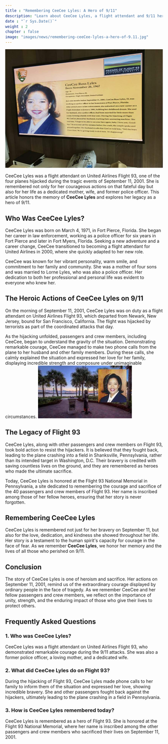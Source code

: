 ```yaml
---
title : "Remembering CeeCee Lyles: A Hero of 9/11"
description: "Learn about CeeCee Lyles, a flight attendant and 9/11 hero, who showed extraordinary courage on United Flight 93. Honor her legacy and bravery."
date : "`r Sys.Date()`"
weight : 2
chapter : false
image: "images/news/remembering-ceeCee-lyles-a-hero-of-9.11.jpg"
---
```

![Remembering CeeCee Lyles: A Hero of 9/11](/images/news/remembering-ceeCee-lyles-a-hero-of-9.11.jpg)

CeeCee Lyles was a flight attendant on United Airlines Flight 93, one of the four planes hijacked during the tragic events of September 11, 2001. She is remembered not only for her courageous actions on that fateful day but also for her life as a dedicated mother, wife, and former police officer. This article honors the memory of **CeeCee Lyles** and explores her legacy as a hero of 9/11.

## Who Was CeeCee Lyles?

CeeCee Lyles was born on March 4, 1971, in Fort Pierce, Florida. She began her career in law enforcement, working as a police officer for six years in Fort Pierce and later in Fort Myers, Florida. Seeking a new adventure and a career change, CeeCee transitioned to becoming a flight attendant for United Airlines in 2000, where she quickly adapted to her new role.

CeeCee was known for her vibrant personality, warm smile, and commitment to her family and community. She was a mother of four sons and was married to Lorne Lyles, who was also a police officer. Her dedication to both her professional and personal life was evident to everyone who knew her.

## The Heroic Actions of CeeCee Lyles on 9/11

On the morning of September 11, 2001, CeeCee Lyles was on duty as a flight attendant on United Airlines Flight 93, which departed from Newark, New Jersey, bound for San Francisco, California. The flight was hijacked by terrorists as part of the coordinated attacks that day.

As the hijacking unfolded, passengers and crew members, including CeeCee, began to understand the gravity of the situation. Demonstrating remarkable courage, CeeCee managed to make two phone calls from the plane to her husband and other family members. During these calls, she calmly explained the situation and expressed her love for her family, displaying incredible strength and composure under unimaginable circumstances.
![Remembering CeeCee Lyles: A Hero of 9/11](/images/news/ceeCee-lyles-a-hero-of-9.11.jpg)

## The Legacy of Flight 93

CeeCee Lyles, along with other passengers and crew members on Flight 93, took bold action to resist the hijackers. It is believed that they fought back, leading to the plane crashing into a field in Shanksville, Pennsylvania, rather than its intended target in Washington, D.C. Their bravery is credited with saving countless lives on the ground, and they are remembered as heroes who made the ultimate sacrifice.

Today, CeeCee Lyles is honored at the Flight 93 National Memorial in Pennsylvania, a site dedicated to remembering the courage and sacrifice of the 40 passengers and crew members of Flight 93. Her name is inscribed among those of her fellow heroes, ensuring that her story is never forgotten.

## Remembering CeeCee Lyles

CeeCee Lyles is remembered not just for her bravery on September 11, but also for the love, dedication, and kindness she showed throughout her life. Her story is a testament to the human spirit's capacity for courage in the face of fear. As we remember **CeeCee Lyles**, we honor her memory and the lives of all those who perished on 9/11.

## Conclusion

The story of CeeCee Lyles is one of heroism and sacrifice. Her actions on September 11, 2001, remind us of the extraordinary courage displayed by ordinary people in the face of tragedy. As we remember CeeCee and her fellow passengers and crew members, we reflect on the importance of unity, strength, and the enduring impact of those who give their lives to protect others.

## Frequently Asked Questions

### 1. **Who was CeeCee Lyles?**
CeeCee Lyles was a flight attendant on United Airlines Flight 93, who demonstrated remarkable courage during the 9/11 attacks. She was also a former police officer, a loving mother, and a dedicated wife.

### 2. **What did CeeCee Lyles do on Flight 93?**
During the hijacking of Flight 93, CeeCee Lyles made phone calls to her family to inform them of the situation and expressed her love, showing incredible bravery. She and other passengers fought back against the hijackers, ultimately leading to the plane crashing in a field in Pennsylvania.

### 3. **How is CeeCee Lyles remembered today?**
CeeCee Lyles is remembered as a hero of Flight 93. She is honored at the Flight 93 National Memorial, where her name is inscribed among the other passengers and crew members who sacrificed their lives on September 11, 2001.
